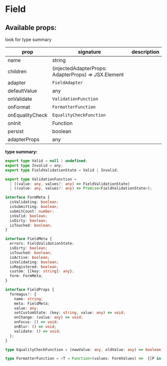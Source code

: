 # Field

## Available props:
<p class="category">look for type summary</p>

| prop            | signature | description |
| --------------- | --- | --- |
| name            | string |
| children        | (injectedAdapterProps: AdapterProps) => JSX.Element |
| adapter         | `FieldAdapter` |
| defaultValue    | any |
| onValidate      | `ValidationFunction` |
| onFormat        | `FormatterFunction` |
| onEqualityCheck | `EqualityCheckFunction` |
| onInit          | Function |
| persist         | boolean |
| adapterProps    | any |

**type summary:**

```typescript
export type Valid = null | undefined;
export type Invalid = any;
export type FieldValidationState = Valid | Invalid;

export type ValidationFunction =
  | ((value: any, values?: any) => FieldValidationState)
  | ((value: any, values?: any) => Promise<FieldValidationState>);

interface FormMeta {
  isValidating: boolean;
  isSubmitting: boolean;
  submitCount: number;
  isValid: boolean;
  isDirty: boolean;
  isTouched: boolean;
}

interface FieldMeta {
  errors: FieldValidationState;
  isDirty: boolean;
  isTouched: boolean;
  isActive: boolean;
  isValidating: boolean;
  isRegistered: boolean;
  custom: {[key: string]: any};
  form: FormMeta;
}

interface FieldProps {
  formagus?: {
    name: string;
    meta: FieldMeta;
    value: any;
    setCustomState: (key: string, value: any) => void;
    onChange: (value: any) => void;
    onFocus: () => void;
    onBlur: () => void;
    validate: () => void;
  };
}

type EqualityCheckFunction = (newValue: any, oldValue: any) => boolean

type FormatterFunction = <T = Function>(values: FormValues) =>  {[P in keyof FormValues]: T[FormValues[P]]}
```
